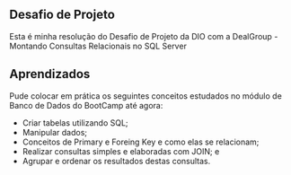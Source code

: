 ## Desafio de Projeto
Esta é minha resolução do Desafio de Projeto da DIO com a DealGroup - Montando Consultas Relacionais no SQL Server

## Aprendizados

Pude colocar em prática os seguintes conceitos estudados no módulo de Banco de Dados do BootCamp até agora:

- Criar tabelas utilizando SQL;
- Manipular dados;
- Conceitos de Primary e Foreing Key e como elas se relacionam;
- Realizar consultas simples e elaboradas com JOIN; e
- Agrupar e ordenar os resultados destas consultas.
